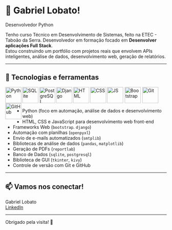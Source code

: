 # 👋 Gabriel Lobato!

Desenvolvedor Python

Tenho curso Técnico em Desenvolvimento de Sistemas, feito na ETEC - Taboão da Serra. 
Desenvolvedor em formação focado em **Desenvolver aplicações Full Stack**.  
Estou construindo um portfólio com projetos reais que envolvem APIs inteligentes, análise de dados, desenvolvimento web, geração de relatórios.

---

## 🚀 Tecnologias e ferramentas
<img align="left" alt="Python" title="Python" width="50px" src="https://cdn.jsdelivr.net/gh/devicons/devicon@latest/icons/python/python-original.svg" />
<img align="left" alt="SQLite" title="SQLite" width="50px" src="https://cdn.jsdelivr.net/gh/devicons/devicon@latest/icons/sqlite/sqlite-original.svg" />
<img align="left" alt="PostgreSQL" title="PostgreSQL" width="50px" src="https://cdn.jsdelivr.net/gh/devicons/devicon@latest/icons/postgresql/postgresql-original.svg" />    
<img align="left" alt="Django" title="Django" width="50px" src="https://cdn.jsdelivr.net/gh/devicons/devicon@latest/icons/django/django-plain.svg" />
          

<img align="left" alt="HTML" title="HTML" width="50px" src="https://cdn.jsdelivr.net/gh/devicons/devicon@latest/icons/html5/html5-original-wordmark.svg" />
<img align="left" alt="CSS" title="CSS" width="50px" src="https://cdn.jsdelivr.net/gh/devicons/devicon@latest/icons/css3/css3-original-wordmark.svg" />
<img align="left" alt="JS" title="JS" width="50px" style="margin-right: 5px;" src="https://cdn.jsdelivr.net/gh/devicons/devicon@latest/icons/javascript/javascript-original.svg" />
<img align="left" alt="Bootstrap" title="Bootstrap" style="margin-right: 5px;" width="50px" src="https://cdn.jsdelivr.net/gh/devicons/devicon@latest/icons/bootstrap/bootstrap-original.svg" />
<img align="left" alt="Git" title="Git" width="50px" style="margin-right: 5px;" src="https://cdn.jsdelivr.net/gh/devicons/devicon@latest/icons/git/git-original.svg" />
<img align="left" alt="GitHub" title="GitHub" width="50px" src="https://cdn.jsdelivr.net/gh/devicons/devicon@latest/icons/github/github-original.svg" />
<br/><br/><br/>

- Python (foco em automação, análise de dados e desenvolvimento web)
- HTML, CSS e JavaScript para desenvolvimento web front-end
- Frameworks Web (`bootstrap`. `django`)
- Automação com planilhas (`openpyxl`)
- Envio de e-mails automatizados (`smtplib`)
- Bibliotecas de análise de dados (`pandas`, `matplotlib`)
- Geração de PDFs (`reportlab`)
- Banco de Dados (`sqlite`, `postgresql`)
- Biblioteca de GUI (`tkinter`, `kivy`)
- Controle de versão com Git e GitHub

---

## 📫 Vamos nos conectar!

Gabriel Lobato  
[LinkedIn](https://www.linkedin.com/in/gabriel-lobato-314096371)

---


Obrigado pela visita! 🙏
